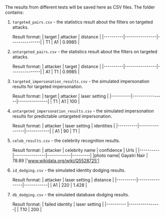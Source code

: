 The results from different tests will be saved here as CSV files. The folder contains:

1. `targeted_pairs.csv` - the statistics result about the filters on targeted attacks.

   Result format:
   | target   |    attacker    | distance      |
   |----------|----------------|---------------|
   |    T1    |        A1      |     0.9985    |

2. `untargeted_pairs.csv` - the statistics result about the filters on targeted attacks.

   Result format:
   | attacker   |    target    | distance      |
   |----------|----------------|---------------|
   |    A1    |        T1      |     0.9985    |
   
3. `targeted_impersonation_results.csv` - the simulated impersonation results for targeted impersonation.
   
   Result format:
   | target   |    attacker    | laser setting |
   |----------|----------------|---------------|
   |    T1    |        A1      |     100       |
   
4. `untargeted_impersonation_results.csv` - the simulated impersonation results for predictable untargeted impersonation.
   
    Result format:
   | attacker | laser setting  | identities |
   |----------|----------------|------------|
   |    A1    |        90      |     T1     |

5. `celeb_results.csv` - the celebrity recognition results.
   
   Result format:
   | attacker | celebrity name | confidence | Urls    |
   |----------|----------------|------------|---------|
   |photo name|  Gayatri Nair  |    78.89   |'www.wikidata.org/wiki/Q5528725'|
   
6. `id_dodging.csv` - the simulated identity dodging results.

    Result format:
   | attacker | laser setting  | distance |
   |----------|----------------|------------|
   |    A1    |        220      |    1.428     |
   
7. `db_dodging.csv` - the simulated database dodging results.

   Result format:
   | failed  identity | laser setting  |
   |---------- |----------------|
   |    T10    |        200      |    

